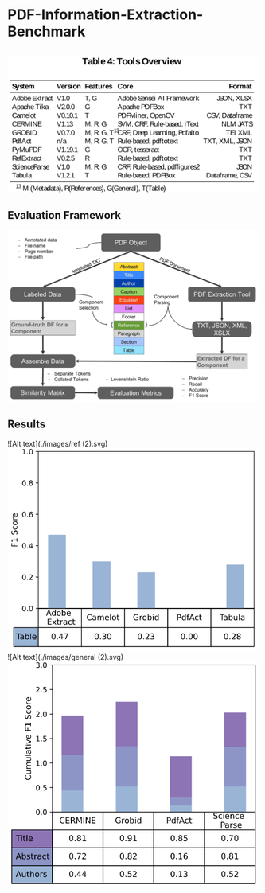 # PDF-Information-Extraction-Benchmark

<!---
## Related Work
![Alt text](./images/rel2.svg)
<img src="./images/rel1.svg">
-->

##
<img src="./images/tools.svg">

## Evaluation Framework
<img src="./images/EvaluationModel (1).jpg">

## Results
![Alt text](./images/ref (2).svg)
<img src="./images/table (2).svg">
![Alt text](./images/general (2).svg)
<img src="./images/meta (2).svg">

